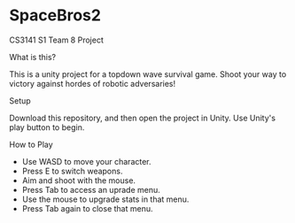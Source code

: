 # SpaceBros2
CS3141 S1 Team 8 Project


What is this?

This is a unity project for a topdown wave survival game.
Shoot your way to victory against hordes of robotic adversaries!


Setup

Download this repository, and then open the project in Unity. Use Unity's play button to begin.


How to Play

* Use WASD to move your character.
* Press E to switch weapons.
* Aim and shoot with the mouse.
* Press Tab to access an uprade menu.
* Use the mouse to upgrade stats in that menu.
* Press Tab again to close that menu.

